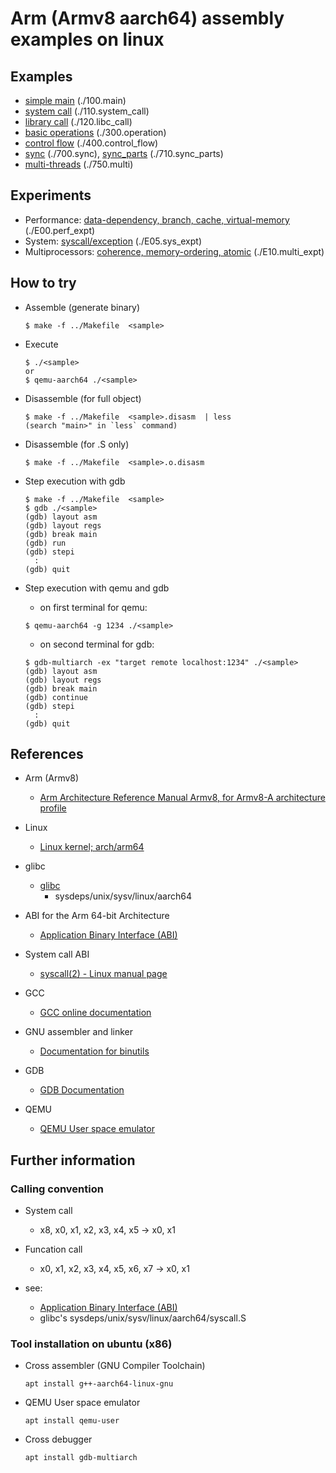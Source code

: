
Arm (Armv8 aarch64) assembly examples on linux
==============================================

## Examples
  * [simple main](./100.main)  (./100.main)
  * [system call](./110.system_call) (./110.system_call)
  * [library call](./120.libc_call) (./120.libc_call)
  * [basic operations](./300.operation) (./300.operation)
  * [control flow](./400.control_flow) (./400.control_flow)
  * [sync](./700.sync) (./700.sync), [sync_parts](./710.sync_parts) (./710.sync_parts)
  * [multi-threads](./750.multi) (./750.multi)


## Experiments
  * Performance: [data-dependency, branch, cache, virtual-memory](./E00.perf_expt) (./E00.perf_expt)
  * System: [syscall/exception](./E05.sys_expt) (./E05.sys_expt)
  * Multiprocessors: [coherence, memory-ordering, atomic](./E10.multi_expt) (./E10.multi_expt)


## How to try

* Assemble (generate binary)

    ```
    $ make -f ../Makefile  <sample>
    ```

* Execute

    ```
    $ ./<sample>
    or
    $ qemu-aarch64 ./<sample>
    ```

* Disassemble (for full object)

    ```
    $ make -f ../Makefile  <sample>.disasm  | less
    (search "main>" in `less` command)
    ```

* Disassemble (for .S only)

    ```
    $ make -f ../Makefile  <sample>.o.disasm
    ```

* Step execution with gdb

    ```
    $ make -f ../Makefile  <sample>
    $ gdb ./<sample>
    (gdb) layout asm
    (gdb) layout regs
    (gdb) break main
    (gdb) run
    (gdb) stepi
      :
    (gdb) quit
    ```

* Step execution with qemu and gdb

    * on first terminal for qemu:

    ```
    $ qemu-aarch64 -g 1234 ./<sample>
    ```

    * on second terminal for gdb:

    ```
    $ gdb-multiarch -ex "target remote localhost:1234" ./<sample>
    (gdb) layout asm
    (gdb) layout regs
    (gdb) break main
    (gdb) continue
    (gdb) stepi
      :
    (gdb) quit
    ```


## References

* Arm (Armv8)
  * [Arm Architecture Reference Manual Armv8, for Armv8-A architecture profile](https://developer.arm.com/documentation/ddi0487/latest/)

* Linux
  * [Linux kernel; arch/arm64](https://github.com/torvalds/linux/tree/master/arch/arm64)

* glibc
  * [glibc](https://www.gnu.org/software/libc/libc.html)
    * sysdeps/unix/sysv/linux/aarch64

* ABI for the Arm 64-bit Architecture
  * [Application Binary Interface (ABI)](https://developer.arm.com/architectures/system-architectures/software-standards/abi)

* System call ABI
  * [syscall(2) - Linux manual page](https://man7.org/linux/man-pages/man2/syscall.2.html)

* GCC
  * [GCC online documentation](https://gcc.gnu.org/onlinedocs/)

* GNU assembler and linker
  * [Documentation for binutils](https://sourceware.org/binutils/docs/)

* GDB
  * [GDB Documentation](https://www.gnu.org/software/gdb/documentation/)

* QEMU
  * [QEMU User space emulator](https://qemu-project.gitlab.io/qemu/user/main.html)


## Further information

### Calling convention

* System call
  * x8, x0, x1, x2, x3, x4, x5  ->  x0, x1

* Funcation call
  * x0, x1, x2, x3, x4, x5, x6, x7  ->  x0, x1

* see:
  * [Application Binary Interface (ABI)](https://developer.arm.com/architectures/system-architectures/software-standards/abi)
  * glibc's sysdeps/unix/sysv/linux/aarch64/syscall.S

### Tool installation on ubuntu (x86)

* Cross assembler (GNU Compiler Toolchain)

    ```
    apt install g++-aarch64-linux-gnu
    ```

* QEMU User space emulator

    ```
    apt install qemu-user
    ```

* Cross debugger

    ```
    apt install gdb-multiarch
    ```
